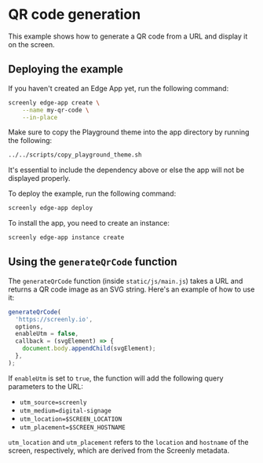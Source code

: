 # QR code generation

This example shows how to generate a QR code from a URL and display it on the screen.

## Deploying the example

If you haven't created an Edge App yet, run the following command:

```bash
screenly edge-app create \
    --name my-qr-code \
    --in-place
```

Make sure to copy the Playground theme into the app directory by running the following:

```bash
../../scripts/copy_playground_theme.sh
```

It's essential to include the dependency above or else the app will not be displayed properly.

To deploy the example, run the following command:

```bash
screenly edge-app deploy
```

To install the app, you need to create an instance:

```bash
screenly edge-app instance create
```

## Using the `generateQrCode` function

The `generateQrCode` function (inside `static/js/main.js`) takes a URL and
returns a QR code image as an SVG string. Here's an example of how to use it:

```js
generateQrCode(
  'https://screenly.io',
  options,
  enableUtm = false,
  callback = (svgElement) => {
    document.body.appendChild(svgElement);
  },
);
```

If `enableUtm` is set to `true`, the function will add the following query
parameters to the URL:

- `utm_source=screenly`
- `utm_medium=digital-signage`
- `utm_location=$SCREEN_LOCATION`
- `utm_placement=$SCREEN_HOSTNAME`

`utm_location` and `utm_placement` refers to the `location` and `hostname` of
the screen, respectively, which are derived from the Screenly metadata.
